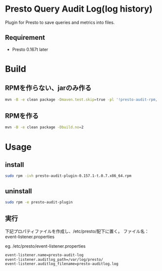 <!--
{% comment %}
  Licensed under the Apache License, Version 2.0 (the "License");
  you may not use this file except in compliance with the License.
  You may obtain a copy of the License at

    http://www.apache.org/licenses/LICENSE-2.0

  Unless required by applicable law or agreed to in writing, software
  distributed under the License is distributed on an "AS IS" BASIS,
  WITHOUT WARRANTIES OR CONDITIONS OF ANY KIND, either express or implied.
  See the License for the specific language governing permissions and
  limitations under the License. See accompanying LICENSE file.
{% endcomment %}
-->
# Presto Query Audit Log(log history)
Plugin for Presto to save queries and metrics into files.  

## Requirement
* Presto 0.167t later

# Build
## RPMを作らない、jarのみ作る
```bash
mvn -B -e clean package -Dmaven.test.skip=true -pl '!presto-audit-rpm,'
```

## RPMを作る
```bash
mvn -B -e clean package -Dbuild.no=2
```


# Usage
## install
```bash
sudo rpm -ivh presto-audit-plugin-0.157.1-t.0.7.x86_64.rpm
```
## uninstall
```bash
sudo rpm -e presto-audit-plugin
```

## 実行
下記プロパティファイルを作成し、/etc/presto/配下に置く。
ファイル名：event-listener.properties

eg.
/etc/presto/event-listener.properties
```bash
event-listener.name=presto-audit-log
event-listener.auditlog_path=/var/log/presto/
event-listener.auditlog_filename=presto-auditlog.log
```

